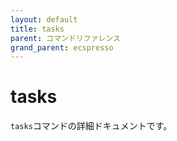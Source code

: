 ```yaml
---
layout: default
title: tasks
parent: コマンドリファレンス
grand_parent: ecspresso
---
```


# tasks

`tasks`コマンドの詳細ドキュメントです。
